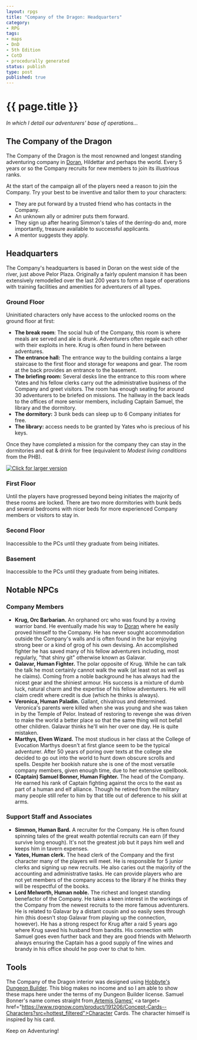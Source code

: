 ```yaml
---
layout: rpgs
title: "Company of the Dragon: Headquarters"
category:
- RPG
tags:
- maps
- DnD
- 5th Edition
- CotD
- procedurally generated
status: publish
type: post
published: true
---
```

# {{ page.title }}
_In which I detail our adventurers' base of operations..._

## The Company of the Dragon

The Company of the Dragon is the most renowned and longest standing adventuring company in <a href="/rpgs/doran">Doran</a>, Hildettar and perhaps the world. Every 5 years or so the Company recruits for new members to join its illustrious ranks.

At the start of the campaign all of the players need a reason to join the Company. Try your best to be inventive and tailor them to your characters:

- They are put forward by a trusted friend who has contacts in the Company.
- An unknown ally or admirer puts them forward.
- They sign up after hearing Simmon's tales of the derring-do and, more importantly, treasure available to successful applicants.
- A mentor suggests they apply.

## Headquarters

The Company's headquarters is based in Doran on the west side of the river, just above Pelor Plaza. Originally a fairly opulent mansion it has been extensively remodelled over the last 200 years to form a base of operations with training facilities and amenities for adventurers of all types.

### Ground Floor

Uninitiated characters only have access to the unlocked rooms on the ground floor at first:

- **The break room**: The social hub of the Company, this room is where meals are served and ale is drunk. Adventurers often regale each other with their exploits in here. Krug is often found in here between adventures.
- **The entrance hall:** The entrance way to the building contains a large staircase to the first floor and storage for weapons and gear. The room at the back provides an entrance to the basement.
- **The briefing room:** Several desks line the entrance to this room where Yates and his fellow clerks carry out the administrative business of the Company and greet visitors. The room has enough seating for around 30 adventurers to be briefed on missions. The hallway in the back leads to the offices of more senior members, including Captain Samuel, the library and the dormitory.
- **The dormitory:** 3 bunk beds can sleep up to 6 Company initiates for free.
- **The library:** access needs to be granted by Yates who is precious of his keys.

Once they have completed a mission for the company they can stay in the dormitories and eat & drink for free (equivalent to _Modest living conditions_ from the PHB).

<a href="https://imgur.com/a/7qL1Gf8" ><img src="/assets/img/rpgs/CotD-ground.png" alt="Click for larger version"/></a>

### First Floor

Until the players have progressed beyond being initiates the majority of these rooms are locked. There are two more dormitories with bunk beds and several bedrooms with nicer beds for more experienced Company members or visitors to stay in.

<Map and details will be filled in when my players reach this point>

### Second Floor

Inaccessible to the PCs until they graduate from being initiates.

<Map and details will be filled in when my players reach this point>

### Basement

Inaccessible to the PCs until they graduate from being initiates.

<Map and details will be filled in when my players reach this point>

## Notable NPCs

### Company Members

- **Krug, Orc Barbarian.** An orphaned orc who was found by a roving warrior band. He eventually made his way to <a href="/rpgs/doran">Doran</a> where he easily proved himself to the Company. He has never sought accommodation outside the Company's walls and is often found in the bar enjoying strong beer or a kind of grog of his own devising. An accomplished fighter he has saved many of his fellow adventurers including, most regularly, "that shiny git" otherwise known as Galavar.
- **Galavar, Human Fighter.** The polar opposite of Krug. While he can talk the talk he most certainly cannot walk the walk (at least not as well as he claims). Coming from a noble background he has always had the nicest gear and the shiniest armour. His success is a mixture of dumb luck, natural charm and the expertise of his fellow adventurers. He will claim credit where credit is due (which he thinks is always).
- **Veronica, Human Paladin.** Gallant, chivalrous and determined. Veronica's parents were killed when she was young and she was taken in by the Temple of Pelor. Instead of restoring to revenge she was driven to make the world a better place so that the same thing will not befall other children. Galavar thinks he'll win her over one day. He is quite mistaken.
- **Marthys, Elven Wizard.** The most studious in her class at the College of Evocation Marthys doesn't at first glance seem to be the typical adventurer. After 50 years of poring over texts at the college she decided to go out into the world to hunt down obscure scrolls and spells. Despite her bookish nature she is one of the most versatile company members, given enough time, due to her extensive spellbook.
- **(Captain) Samuel Bonner, Human Fighter.** The head of the Company. He earned his rank of Captain fighting against the orcs to the east as part of a human and elf alliance. Though he retired from the military many people still refer to him by that title out of deference to his skill at arms.

### Support Staff and Associates
- **Simmon, Human Bard.** A recruiter for the Company. He is often found spinning tales of the great wealth potential recruits can earn (if they survive long enough). It's not the greatest job but it pays him well and keeps him in tavern expenses.
- **Yates, Human clerk.** The head clerk of the Company and the first character many of the players will meet. He is responsible for 5 junior clerks and signing up new recruits. He also caries out the majority of the accounting and administrative tasks. He can provide players who are not yet members of the company access to the library if he thinks they will be respectful of the books.
- **Lord Melworth, Human noble.** The richest and longest standing benefactor of the Company. He takes a keen interest in the workings of the Company from the newest recruits to the more famous adventurers. He is related to Galavar by a distant cousin and so easily sees through him (this doesn't stop Galavar from playing up the connection, however). He has a strong respect for Krug after a raid 5 years ago where Krug saved his husband from bandits. His connection with Samuel goes even further back and they are good friends with Melworth always ensuring the Captain has a good supply of fine wines and brandy in his office should he pop over to chat to him.

## Tools

The Company of the Dragon interior was designed using <a href="https://hobbyte.net/">Hobbyte's Dungeon Builder</a>. This blog makes no income and so I am able to show these maps here under the terms of my Dungeon Builder license.
Samuel Bonner's name comes straight from<a href="http://www.artemisgames.co.uk/Productpage.html"> Artemis Games'</a> <a target= href="https://www.rpgnow.com/product/191206/Concept-Cards--Characters?src=hottest_filtered">Character Cards</a>. The character himself is inspired by his card.

Keep on Adventuring!
